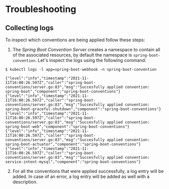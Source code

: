 # Troubleshooting

## Collecting logs

To inspect which conventions are being applied follow these steps:   

1. The _Spring Boot Convention Server_ creates a namespace to contain all of the associated resources, by default the namespace is `spring-boot-convention`. Let's inspect the logs using the following command:

```
$ kubectl logs -l app=spring-boot-webhook -n spring-boot-convention

{"level":"info","timestamp":"2021-11-11T16:00:26.597Z","caller":"spring-boot-conventions/server.go:83","msg":"Succesfully applied convention: spring-boot","component":"spring-boot-conventions"}
{"level":"info","timestamp":"2021-11-11T16:00:26.597Z","caller":"spring-boot-conventions/server.go:83","msg":"Succesfully applied convention: spring-boot-graceful-shutdown","component":"spring-boot-conventions"}
{"level":"info","timestamp":"2021-11-11T16:00:26.597Z","caller":"spring-boot-conventions/server.go:83","msg":"Succesfully applied convention: spring-boot-web","component":"spring-boot-conventions"}
{"level":"info","timestamp":"2021-11-11T16:00:26.597Z","caller":"spring-boot-conventions/server.go:83","msg":"Succesfully applied convention: spring-boot-actuator","component":"spring-boot-conventions"}
{"level":"info","timestamp":"2021-11-11T16:00:26.597Z","caller":"spring-boot-conventions/server.go:83","msg":"Succesfully applied convention: service-intent-mysql","component":"spring-boot-conventions"}
```

2. For all the conventions that were applied successfully, a log entry will be added. In case of an error, a log entry will be added as well with a description.
